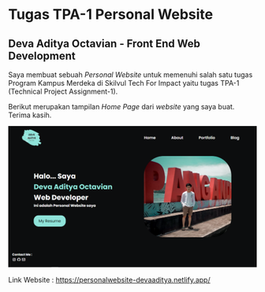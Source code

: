 # Tugas TPA-1 Personal Website

## Deva Aditya Octavian - Front End Web Development

Saya membuat sebuah _*Personal Website*_ untuk memenuhi salah satu tugas Program Kampus Merdeka di Skilvul Tech For Impact yaitu tugas TPA-1 (Technical Project Assignment-1).

Berikut merupakan tampilan _Home Page_ dari _website_ yang saya buat. Terima kasih.

![HomePage](./img/HomePage.png)

Link Website : https://personalwebsite-devaaditya.netlify.app/
